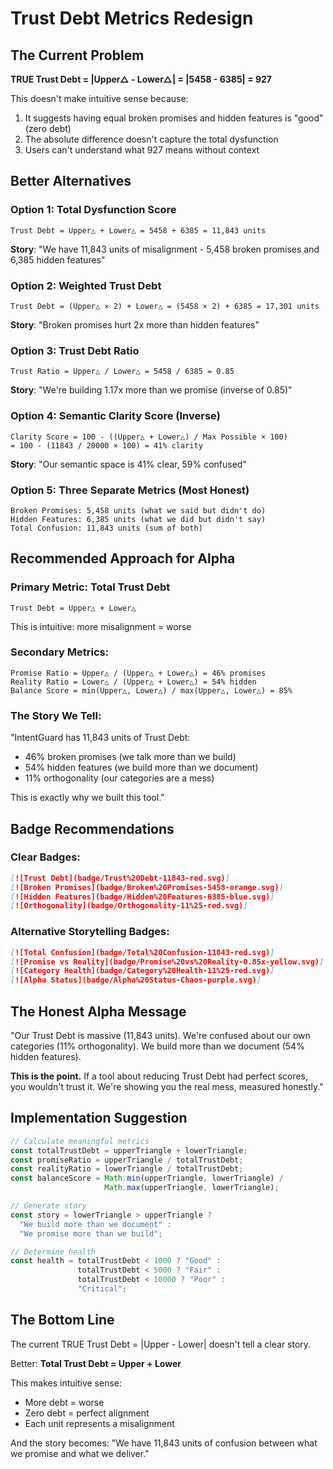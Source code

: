 # Trust Debt Metrics Redesign

## The Current Problem

**TRUE Trust Debt = |Upper△ - Lower△| = |5458 - 6385| = 927**

This doesn't make intuitive sense because:
1. It suggests having equal broken promises and hidden features is "good" (zero debt)
2. The absolute difference doesn't capture the total dysfunction
3. Users can't understand what 927 means without context

## Better Alternatives

### Option 1: Total Dysfunction Score
```
Trust Debt = Upper△ + Lower△ = 5458 + 6385 = 11,843 units
```
**Story**: "We have 11,843 units of misalignment - 5,458 broken promises and 6,385 hidden features"

### Option 2: Weighted Trust Debt
```
Trust Debt = (Upper△ × 2) + Lower△ = (5458 × 2) + 6385 = 17,301 units
```
**Story**: "Broken promises hurt 2x more than hidden features"

### Option 3: Trust Debt Ratio
```
Trust Ratio = Upper△ / Lower△ = 5458 / 6385 = 0.85
```
**Story**: "We're building 1.17x more than we promise (inverse of 0.85)"

### Option 4: Semantic Clarity Score (Inverse)
```
Clarity Score = 100 - ((Upper△ + Lower△) / Max Possible × 100)
= 100 - (11843 / 20000 × 100) = 41% clarity
```
**Story**: "Our semantic space is 41% clear, 59% confused"

### Option 5: Three Separate Metrics (Most Honest)
```
Broken Promises: 5,458 units (what we said but didn't do)
Hidden Features: 6,385 units (what we did but didn't say)
Total Confusion: 11,843 units (sum of both)
```

## Recommended Approach for Alpha

### Primary Metric: Total Trust Debt
```
Trust Debt = Upper△ + Lower△
```
This is intuitive: more misalignment = worse

### Secondary Metrics:
```
Promise Ratio = Upper△ / (Upper△ + Lower△) = 46% promises
Reality Ratio = Lower△ / (Upper△ + Lower△) = 54% hidden
Balance Score = min(Upper△, Lower△) / max(Upper△, Lower△) = 85%
```

### The Story We Tell:
"IntentGuard has 11,843 units of Trust Debt:
- 46% broken promises (we talk more than we build)
- 54% hidden features (we build more than we document)
- 11% orthogonality (our categories are a mess)

This is exactly why we built this tool."

## Badge Recommendations

### Clear Badges:
```markdown
[![Trust Debt](badge/Trust%20Debt-11843-red.svg)]
[![Broken Promises](badge/Broken%20Promises-5458-orange.svg)]
[![Hidden Features](badge/Hidden%20Features-6385-blue.svg)]
[![Orthogonality](badge/Orthogonality-11%25-red.svg)]
```

### Alternative Storytelling Badges:
```markdown
[![Total Confusion](badge/Total%20Confusion-11843-red.svg)]
[![Promise vs Reality](badge/Promise%20vs%20Reality-0.85x-yellow.svg)]
[![Category Health](badge/Category%20Health-11%25-red.svg)]
[![Alpha Status](badge/Alpha%20Status-Chaos-purple.svg)]
```

## The Honest Alpha Message

"Our Trust Debt is massive (11,843 units). We're confused about our own categories (11% orthogonality). We build more than we document (54% hidden features). 

**This is the point.** If a tool about reducing Trust Debt had perfect scores, you wouldn't trust it. We're showing you the real mess, measured honestly."

## Implementation Suggestion

```javascript
// Calculate meaningful metrics
const totalTrustDebt = upperTriangle + lowerTriangle;
const promiseRatio = upperTriangle / totalTrustDebt;
const realityRatio = lowerTriangle / totalTrustDebt;
const balanceScore = Math.min(upperTriangle, lowerTriangle) / 
                     Math.max(upperTriangle, lowerTriangle);

// Generate story
const story = lowerTriangle > upperTriangle ? 
  "We build more than we document" : 
  "We promise more than we build";

// Determine health
const health = totalTrustDebt < 1000 ? "Good" :
               totalTrustDebt < 5000 ? "Fair" :
               totalTrustDebt < 10000 ? "Poor" :
               "Critical";
```

## The Bottom Line

The current TRUE Trust Debt = |Upper - Lower| doesn't tell a clear story.

Better: **Total Trust Debt = Upper + Lower**

This makes intuitive sense:
- More debt = worse
- Zero debt = perfect alignment
- Each unit represents a misalignment

And the story becomes:
"We have 11,843 units of confusion between what we promise and what we deliver."